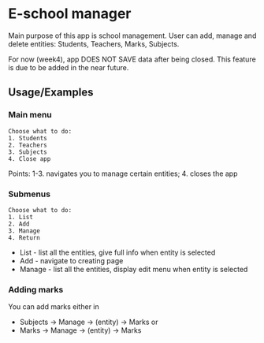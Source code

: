 # E-school manager
Main purpose of this app is school management. 
User can add, manage and delete entities: Students, Teachers, Marks, Subjects.

For now (week4), app DOES NOT SAVE data after being closed.
This feature is due to be added in the near future.



## Usage/Examples

### Main menu
```
Choose what to do:
1. Students
2. Teachers
3. Subjects
4. Close app 
```

Points: 1-3. navigates you to manage certain entities; 4. closes the app 
### Submenus
```
Choose what to do:
1. List
2. Add
3. Manage
4. Return
```
- List - list all the entities, give full info when entity is selected
- Add - navigate to creating page
- Manage - list all the entities, display edit menu when entity is selected

### Adding marks
You can add marks either in 
+ Subjects -> Manage -> (entity) -> Marks
or
+ Marks -> Manage -> (entity) -> Marks

